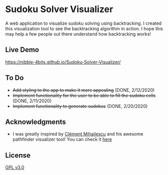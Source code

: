 # Sudoku Solver Visualizer
A web application to visualize sudoku solving using backtracking. I created this visualization tool to see the backtracking algorithm in action. I hope this may help a few people out there understand how backtracking works!

## Live Demo
https://nibble-4bits.github.io/Sudoku-Solver-Visualizer/

## To Do
* ~~Add styling to the app to make it more appealing~~ (DONE, 2/12/2020)
* ~~Implement functionality for the user to be able to fill the sudoku cells~~ (DONE, 2/11/2020)
* ~~Implement functionality to generate sudokus~~ (DONE, 2/20/2020)

## Acknowledgments
* I was greatly inspired by [Clément Mihailescu](https://www.youtube.com/channel/UCaO6VoaYJv4kS-TQO_M-N_g) and his awesome pathfinder visualizer tool! You can check it [here](https://github.com/clementmihailescu/Pathfinding-Visualizer)

## License
[GPL v3.0](https://choosealicense.com/licenses/gpl-3.0/)

